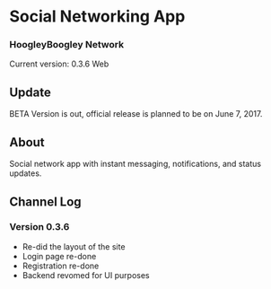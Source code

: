 # Social Networking App
### HoogleyBoogley Network
Current version: 0.3.6 Web

## Update
BETA Version is out, official release is planned to be on June 7, 2017.

## About
Social network app with instant messaging, notifications, and status updates.

## Channel Log
### Version 0.3.6
- Re-did the layout of the site
- Login page re-done
- Registration re-done
- Backend revomed for UI purposes
